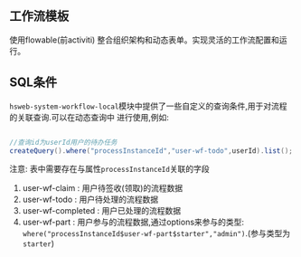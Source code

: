 ## 工作流模板
使用flowable(前activiti) 整合组织架构和动态表单。实现灵活的工作流配置和运行。

## SQL条件
`hsweb-system-workflow-local`模块中提供了一些自定义的查询条件,用于对流程的关联查询.可以在动态查询中
进行使用,例如:

```java

//查询id为userId用户的待办任务
createQuery().where("processInstanceId","user-wf-todo",userId).list();

```
注意: 表中需要存在与属性`processInstanceId`关联的字段

1. user-wf-claim : 用户待签收(领取)的流程数据
2. user-wf-todo : 用户待处理的流程数据
3. user-wf-completed : 用户已处理的流程数据
4. user-wf-part : 用户参与的流程数据,通过options来参与的类型: `where("processInstanceId$user-wf-part$starter","admin")`.(参与类型为`starter`)
